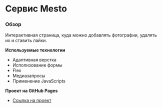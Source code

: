 # Сервис Mesto

### Обзор
Интерактивная страница, куда можно добавлять фотографии, удалять их и ставить лайки.

**Используемые технологии**
* Адаптивная верстка
* Исполизование формы
* Flex
* Медиазапросы
* Применение JavaScripts

**Проект на GitHub Pages**

* [Ссылка на проект](https://frik580.github.io/russian-travel/)

